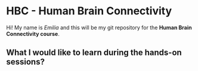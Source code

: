 # HBC - Human Brain Connectivity 

Hi!
My name is *Emilia* and this will be my git repository for the **Human Brain Connectivity course**. 

## What I would like to learn during the hands-on sessions? 

